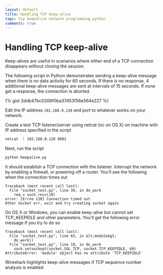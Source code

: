 ```yaml
---
layout: default
title: Handling TCP keep-alive
tags: tcp keepalive network programming python
comments: true
---
```

# Handling TCP keep-alive

Keep-alives are useful in scenarios where either end of a TCP connection disappears without closing the session.

The following script in Python demonstrates sending a keep-alive message when there is no data activity for 60 seconds. If there is no response, 4 additional keep-alive messages are sent at intervals of 15 seconds. If none get a response, the connection is aborted.

{% gist 2ddb47bc0206f0ba37453f56e564e227 %}

Edit the IP address `192.168.0.120` and port to whatever works on your network.

Create a test TCP listener/server using netcat (nc on OS X) on machine with IP address specified in the script

```bash
netcat -l 192.168.0.120 8001
```

Next, run the script

```bash
python keepalive.py
```

It should establish a TCP connection with the listener. Interrupt the network by enabling a firewall, or powering off a router. You'll see the following when the connection times out

```text
Traceback (most recent call last):
  File "socket_test.py", line 39, in do_work
    req = sock.recv(10)
error: [Errno 110] Connection timed out
Other Socket err, exit and try creating socket again
```

On OS X or Windows, you can enable keep-alive but cannot set TCP_KEEPIDLE and other parameters. You'll get the following error message if you try to do so

```text
Traceback (most recent call last):
  File "socket_test.py", line 65, in &lt;module&gt;
    do_work()
  File "socket_test.py", line 19, in do_work
    sock.setsockopt(socket.SOL_TCP, socket.TCP_KEEPIDLE, 60)
AttributeError: 'module' object has no attribute 'TCP_KEEPIDLE'
```

Wireshark highlights keep-alive messages if TCP sequence number analysis is enabled.
